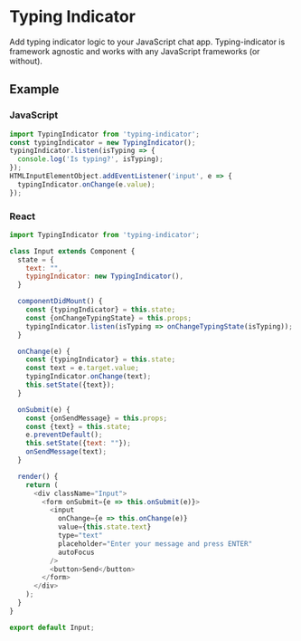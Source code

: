 # Typing Indicator
Add typing indicator logic to your JavaScript chat app. Typing-indicator is framework agnostic and works with any JavaScript frameworks (or without).

## Example
### JavaScript
```javascript
import TypingIndicator from 'typing-indicator';
const typingIndicator = new TypingIndicator();
typingIndicator.listen(isTyping => {
  console.log('Is typing?', isTyping);
});
HTMLInputElementObject.addEventListener('input', e => {
  typingIndicator.onChange(e.value);
});
```


### React
```javascript
import TypingIndicator from 'typing-indicator';

class Input extends Component {
  state = {
    text: "",
    typingIndicator: new TypingIndicator(),
  }

  componentDidMount() {
    const {typingIndicator} = this.state;
    const {onChangeTypingState} = this.props;
    typingIndicator.listen(isTyping => onChangeTypingState(isTyping));
  }

  onChange(e) {
    const {typingIndicator} = this.state;
    const text = e.target.value;
    typingIndicator.onChange(text);
    this.setState({text});
  }

  onSubmit(e) {
    const {onSendMessage} = this.props;
    const {text} = this.state;
    e.preventDefault();
    this.setState({text: ""});
    onSendMessage(text);
  }

  render() {
    return (
      <div className="Input">
        <form onSubmit={e => this.onSubmit(e)}>
          <input
            onChange={e => this.onChange(e)}
            value={this.state.text}
            type="text"
            placeholder="Enter your message and press ENTER"
            autoFocus
          />
          <button>Send</button>
        </form>
      </div>
    );
  }
}

export default Input;
```